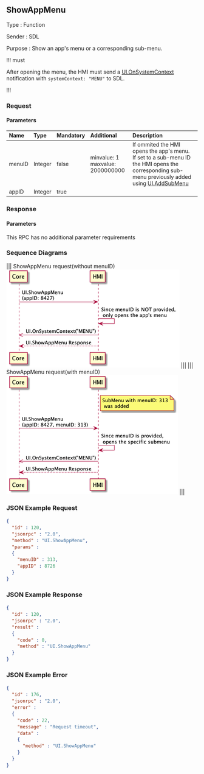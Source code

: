 ## ShowAppMenu

Type
: Function

Sender
: SDL

Purpose
: Show an app's menu or a corresponding sub-menu.

!!! must

After opening the menu, the HMI must send a [UI.OnSystemContext](../OnSystemContext) notification with `systemContext: "MENU"` to SDL.

!!!
### Request

#### Parameters

|Name|Type|Mandatory|Additional|Description|
|:---|:---|:--------|:---------|:----------|
|menuID|Integer|false|minvalue: 1<br>maxvalue: 2000000000|If ommited the HMI opens the app's menu.<br>If set to a sub-menu ID the HMI opens the corresponding sub-menu previously added using [UI.AddSubMenu](../AddSubMenu)|
|appID|Integer|true| | |

### Response

#### Parameters

This RPC has no additional parameter requirements

### Sequence Diagrams
|||
ShowAppMenu request(without menuID)
![ShowAppMenu](./assets/ShowAppMenu.png)
|||
|||
ShowAppMenu request(with menuID)
![ShowAppMenuwithMenuID](./assets/ShowAppMenu_MenuID.png)
|||

### JSON Example Request

```json
{
  "id" : 120,
  "jsonrpc" : "2.0",
  "method" : "UI.ShowAppMenu",
  "params" :
  {
    "menuID" : 313,
    "appID" : 8726
  }
}
```

### JSON Example Response

```json
{
  "id" : 120,
  "jsonrpc" : "2.0",
  "result" :
  {
    "code" : 0,
    "method" : "UI.ShowAppMenu"
  }
}
```

### JSON Example Error

```json
{
  "id" : 176,
  "jsonrpc" : "2.0",
  "error" :
  {
    "code" : 22,
    "message" : "Request timeout",
    "data" :
    {
      "method" : "UI.ShowAppMenu"
    }
  }
}
```